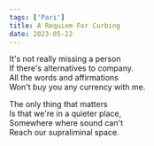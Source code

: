 ```yaml
---
tags: ['Pari']
title: A Requiem For Curbing
date: 2023-05-22
---
```


It's not really missing a person  
If there's alternatives to company.  
All the words and affirmations  
Won't buy you any currency with me.

The only thing that matters  
Is that we're in a quieter place,  
Somewhere where sound can't  
Reach our supraliminal space.

